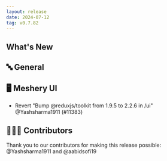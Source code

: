 ```yaml
---
layout: release
date: 2024-07-12
tag: v0.7.82
---
```


## What's New

## 🔤 General

## 🖥 Meshery UI

- Revert "Bump @reduxjs/toolkit from 1.9.5 to 2.2.6 in /ui" @Yashsharma1911 (#11383)

## 👨🏽‍💻 Contributors

Thank you to our contributors for making this release possible:
@Yashsharma1911 and @aabidsofi19
